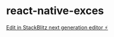 # react-native-exces

[Edit in StackBlitz next generation editor ⚡️](https://stackblitz.com/~/github.com/hagopjay/react-native-exces)